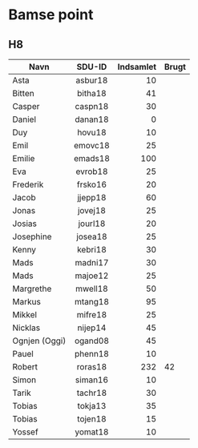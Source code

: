 # Bamse point
## H8

| Navn		| SDU-ID  | Indsamlet	| Brugt | 
| ------------- | :-----: | ----------: | ----- | 
| Asta  	| asbur18 | 10 		|       | 
| Bitten 	| bitha18 | 41 		| 	|
| Casper 	| caspn18 | 30 		| 	|
| Daniel 	| danan18 | 0 		| 	| 
| Duy 		| hovu18  | 10 		| 	| 
| Emil 		| emovc18 | 25 		| 	| 
| Emilie 	| emads18 | 100		| 	| 
| Eva 		| evrob18 | 25 		| 	| 
| Frederik 	| frsko16 | 20 		| 	| 
| Jacob 	| jjepp18 | 60 		| 	| 
| Jonas 	| jovej18 | 25 		| 	| 
| Josias 	| jourl18 | 20 		| 	| 
| Josephine 	| josea18 | 25 		| 	| 
| Kenny 	| kebri18 | 30 		| 	| 
| Mads 		| madni17 | 30 		| 	| 
| Mads 		| majoe12 | 25 		| 	| 
| Margrethe 	| mwell18 | 50 		| 	| 
| Markus 	| mtang18 | 95 		| 	| 
| Mikkel 	| mifre18 | 25 		| 	| 
| Nicklas 	| nijep14 | 45 		| 	| 
| Ognjen (Oggi) | ogand08 | 45 		| 	| 
| Pauel 	| phenn18 | 10 		| 	| 
| Robert 	| roras18 | 232 	| 42    |
| Simon 	| siman16 | 10 		| 	|
| Tarik 	| tachr18 | 30 		| 	|
| Tobias 	| tokja13 | 35 		| 	|
| Tobias 	| tojen18 | 15 		| 	|
| Yossef 	| yomat18 | 10 		| 	|

